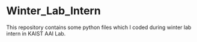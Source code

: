 # Winter_Lab_Intern

This repository contains some python files which I coded during winter lab intern in KAIST AAI Lab.
